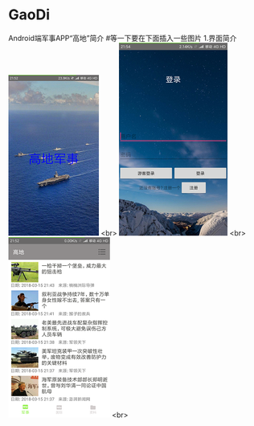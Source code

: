 # GaoDi
Android端军事APP“高地”简介
#等一下要在下面插入一些图片
1.界面简介
![image](https://github.com/stoneWangL/GaoDi/blob/master/picture/0.png)
\<br>
![image](https://github.com/stoneWangL/GaoDi/blob/master/picture/1.png) 
\<br>
![image](https://github.com/stoneWangL/GaoDi/blob/master/picture/2.png)
\<br>

